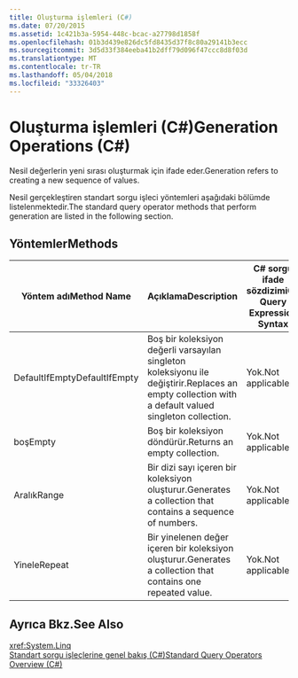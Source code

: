 ```yaml
---
title: Oluşturma işlemleri (C#)
ms.date: 07/20/2015
ms.assetid: 1c421b3a-5954-448c-bcac-a27798d1858f
ms.openlocfilehash: 01b3d439e826dc5fd8435d37f8c80a29141b3ecc
ms.sourcegitcommit: 3d5d33f384eeba41b2dff79d096f47ccc8d8f03d
ms.translationtype: MT
ms.contentlocale: tr-TR
ms.lasthandoff: 05/04/2018
ms.locfileid: "33326403"
---
```

# <a name="generation-operations-c"></a><span data-ttu-id="52315-102">Oluşturma işlemleri (C#)</span><span class="sxs-lookup"><span data-stu-id="52315-102">Generation Operations (C#)</span></span>
<span data-ttu-id="52315-103">Nesil değerlerin yeni sırası oluşturmak için ifade eder.</span><span class="sxs-lookup"><span data-stu-id="52315-103">Generation refers to creating a new sequence of values.</span></span>  
  
 <span data-ttu-id="52315-104">Nesil gerçekleştiren standart sorgu işleci yöntemleri aşağıdaki bölümde listelenmektedir.</span><span class="sxs-lookup"><span data-stu-id="52315-104">The standard query operator methods that perform generation are listed in the following section.</span></span>  
  
## <a name="methods"></a><span data-ttu-id="52315-105">Yöntemler</span><span class="sxs-lookup"><span data-stu-id="52315-105">Methods</span></span>  
  
|<span data-ttu-id="52315-106">Yöntem adı</span><span class="sxs-lookup"><span data-stu-id="52315-106">Method Name</span></span>|<span data-ttu-id="52315-107">Açıklama</span><span class="sxs-lookup"><span data-stu-id="52315-107">Description</span></span>|<span data-ttu-id="52315-108">C# sorgu ifade sözdizimi</span><span class="sxs-lookup"><span data-stu-id="52315-108">C# Query Expression Syntax</span></span>|<span data-ttu-id="52315-109">Daha fazla bilgi</span><span class="sxs-lookup"><span data-stu-id="52315-109">More Information</span></span>|  
|-----------------|-----------------|---------------------------------|----------------------|  
|<span data-ttu-id="52315-110">DefaultIfEmpty</span><span class="sxs-lookup"><span data-stu-id="52315-110">DefaultIfEmpty</span></span>|<span data-ttu-id="52315-111">Boş bir koleksiyon değerli varsayılan singleton koleksiyonu ile değiştirir.</span><span class="sxs-lookup"><span data-stu-id="52315-111">Replaces an empty collection with a default valued singleton collection.</span></span>|<span data-ttu-id="52315-112">Yok.</span><span class="sxs-lookup"><span data-stu-id="52315-112">Not applicable.</span></span>|<xref:System.Linq.Enumerable.DefaultIfEmpty%2A?displayProperty=nameWithType><br /><br /> <xref:System.Linq.Queryable.DefaultIfEmpty%2A?displayProperty=nameWithType>|  
|<span data-ttu-id="52315-113">boş</span><span class="sxs-lookup"><span data-stu-id="52315-113">Empty</span></span>|<span data-ttu-id="52315-114">Boş bir koleksiyon döndürür.</span><span class="sxs-lookup"><span data-stu-id="52315-114">Returns an empty collection.</span></span>|<span data-ttu-id="52315-115">Yok.</span><span class="sxs-lookup"><span data-stu-id="52315-115">Not applicable.</span></span>|<xref:System.Linq.Enumerable.Empty%2A?displayProperty=nameWithType>|  
|<span data-ttu-id="52315-116">Aralık</span><span class="sxs-lookup"><span data-stu-id="52315-116">Range</span></span>|<span data-ttu-id="52315-117">Bir dizi sayı içeren bir koleksiyon oluşturur.</span><span class="sxs-lookup"><span data-stu-id="52315-117">Generates a collection that contains a sequence of numbers.</span></span>|<span data-ttu-id="52315-118">Yok.</span><span class="sxs-lookup"><span data-stu-id="52315-118">Not applicable.</span></span>|<xref:System.Linq.Enumerable.Range%2A?displayProperty=nameWithType>|  
|<span data-ttu-id="52315-119">Yinele</span><span class="sxs-lookup"><span data-stu-id="52315-119">Repeat</span></span>|<span data-ttu-id="52315-120">Bir yinelenen değer içeren bir koleksiyon oluşturur.</span><span class="sxs-lookup"><span data-stu-id="52315-120">Generates a collection that contains one repeated value.</span></span>|<span data-ttu-id="52315-121">Yok.</span><span class="sxs-lookup"><span data-stu-id="52315-121">Not applicable.</span></span>|<xref:System.Linq.Enumerable.Repeat%2A?displayProperty=nameWithType>|  
  
## <a name="see-also"></a><span data-ttu-id="52315-122">Ayrıca Bkz.</span><span class="sxs-lookup"><span data-stu-id="52315-122">See Also</span></span>  
 <xref:System.Linq>  
 [<span data-ttu-id="52315-123">Standart sorgu işleçlerine genel bakış (C#)</span><span class="sxs-lookup"><span data-stu-id="52315-123">Standard Query Operators Overview (C#)</span></span>](../../../../csharp/programming-guide/concepts/linq/standard-query-operators-overview.md)
